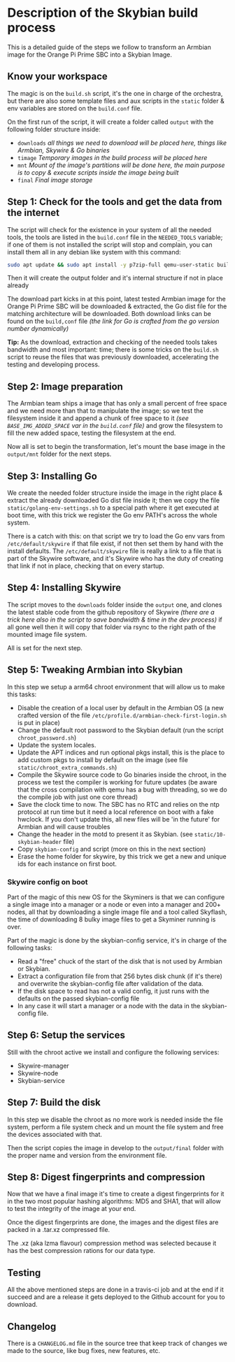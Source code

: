 # Description of the Skybian build process

This is a detailed guide of the steps we follow to transform an Armbian image for the Orange Pi Prime SBC into a Skybian Image.

## Know your workspace

The magic is on the `build.sh` script, it's the one in charge of the orchestra, but there are also some template files and aux scripts in the `static` folder & env variables are stored on the `build.conf` file.

On the first run of the script, it will create a folder called `output` with the following folder structure inside:

* `downloads` _all things we need to download will be placed here, things like Armbian, Skywire & Go binaries_
* `timage` _Temporary images in the build process will be placed here_
* `mnt` _Mount of the image's partitions will be done here, the main purpose is to copy & execute scripts inside the image being built_
* `final` _Final image storage_

## Step 1: Check for the tools and get the data from the internet

The script will check for the existence in your system of all the needed tools, the tools are listed in the `build.conf` file in the `NEEDED_TOOLS` variable; if one of them is not installed the script will stop and complain, you can install them all in any debian like system with this command:

```sh
sudo apt update && sudo apt install -y p7zip-full qemu-user-static build-essential crossbuild-essential-arm64
```

Then it will create the output folder and it's internal structure if not in place already

The download part kicks in at this point, latest tested Armbian image for the Orange Pi Prime SBC will be downloaded & extracted, the Go dist file for the matching architecture will be downloaded. Both download links can be found on the `build,conf` file _(the link for Go is crafted from the go version number dynamically)_

**Tip:** As the download, extraction and checking of the needed tools takes bandwidth and most important: time; there is some tricks on the `build.sh` script to reuse the files that was previously downloaded, accelerating the testing and developing process.

## Step 2: Image preparation

The Armbian team ships a image that has only a small percent of free space and we need more than that to manipulate the image; so we test the filesystem inside it and append a chunk of free space to it _(see `BASE_IMG_ADDED_SPACE` var in the `build.conf` file)_ and grow the filesystem to fill the new added space, testing the filesystem at the end.

Now all is set to begin the transformation, let's mount the base image in the `output/mnt` folder for the next steps.

## Step 3: Installing Go

We create the needed folder structure inside the image in the right place & extract the already downloaded Go dist file inside it; then we copy the file `static/golang-env-settings.sh` to a special path where it get executed at boot time, with this trick we register the Go env PATH's across the whole system.

There is a catch with this: on that script we try to load the Go env vars from `/etc/default/skywire` if that file exist, if not then set them by hand with the install defaults. The `/etc/default/skywire` file is really a link to a file that is part of the Skywire software, and it's Skywire who has the duty of creating that link if not in place, checking that on every startup.

## Step 4: Installing Skywire

The script moves to the `downloads` folder inside the `output` one, and clones the latest stable code from the github repository of Skywire _(there are a trick here also in the script to save bandwidth & time in the dev process)_ if all gone well then it will copy that folder via rsync to the right path of the mounted image file system.

All is set for the next step.

## Step 5: Tweaking Armbian into Skybian

In this step we setup a arm64 chroot environment that will allow us to make this tasks:

* Disable the creation of a local user by default in the Armbian OS (a new crafted version of the file `/etc/profile.d/armbian-check-first-login.sh` is put in place)
* Change the default root password to the Skybian default (run the script `chroot_password.sh`)
* Update the system locales.
* Update the APT indices and run optional pkgs install, this is the place to add custom pkgs to install by default on the image (see file `static/chroot_extra_commands.sh`)
* Compile the Skywire source code to Go binaries inside the chroot, in the process we test the compiler is working for future updates (be aware that the cross compilation with qemu has a bug with threading, so we do the compile job with just one core thread)
* Save the clock time to now. The SBC has no RTC and relies on the ntp protocol at run time but it need a local reference on boot with a fake hwclock. If you don't update this, all new files will be 'in the future' for Armbian and will cause troubles
* Change the header in the motd to present it as Skybian. (see `static/10-skybian-header` file)
* Copy `skybian-config` and script (more on this in the next section)
* Erase the home folder for skywire, by this trick we get a new and unique ids for each instance on first boot.

### Skywire config on boot

Part of the magic of this new OS for the Skyminers is that we can configure a single image into a manager or a node or even into a manager and 200+ nodes, all that by downloading a single image file and a tool called Skyflash, the time of downloading 8 bulky image files to get a Skyminer running is over.

Part of the magic is done by the skybian-config service, it's in charge of the following tasks:

* Read a "free" chuck of the start of the disk that is not used by Armbian or Skybian.
* Extract a configuration file from that 256 bytes disk chunk (if it's there) and overwrite the skybian-config file after validation of the data.
* If the disk space to read has not a valid config, it just runs with the defaults on the passed skybian-config file
* In any case it will start a manager or a node with the data in the skybian-config file.

## Step 6: Setup the services

Still with the chroot active we install and configure the following services:

* Skywire-manager
* Skywire-node
* Skybian-service

## Step 7: Build the disk

In this step we disable the chroot as no more work is needed inside the file system, perform a file system check and un mount the file system and free the devices associated with that.

Then the script copies the image in develop to the `output/final` folder with the proper name and version from the environment file.

## Step 8: Digest fingerprints and compression

Now that we have a final image it's time to create a digest fingerprints for it in the two most popular hashing algorithms: MD5 and SHA1, that will allow to test the integrity of the image at your end.

Once the digest fingerprints are done, the images and the digest files are packed in a .tar.xz compressed file.

The .xz (aka lzma flavour) compression method was selected because it has the best compression rations for our data type.

## Testing

All the above mentioned steps are done in a travis-ci job and at the end if it succeed and are a release it gets deployed to the Github account for you to download.

## Changelog

There is a `CHANGELOG.md` file in the source tree that keep track of changes we made to the source, like bug fixes, new features, etc.